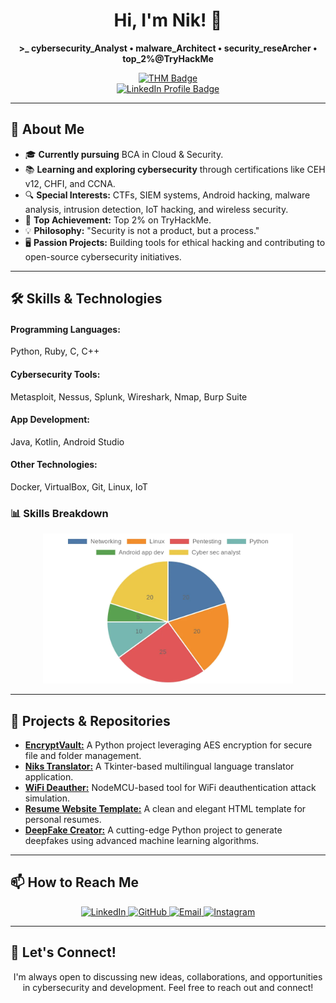 <!-- GitHub Profile README -->
<div align="center">
  <h1>Hi, I'm Nik! 👋</h1>
  <p><strong>>_ cybersecurity_Analyst • malware_Architect • security_reseArcher • top_2%@TryHackMe</strong></p>
</div>

<div align="center">
  <a href="https://tryhackme.com/p/sshnik" target="_blank">
     <img src="https://tryhackme-badges.s3.amazonaws.com/sshnik.png" alt="THM Badge" />
  </a>
</div>

<div align="center">
  <a href="https://in.linkedin.com/in/thenikkulkarni" target="_blank">
    <img src="https://img.shields.io/badge/-Nikhil%20Kulkarni-blue?style=for-the-badge&logo=linkedin" alt="LinkedIn Profile Badge">
  </a>
</div>

---

## 🚀 About Me
<ul>
  <li>🎓 <strong>Currently pursuing</strong> BCA in Cloud & Security.</li>
  <li>📚 <strong>Learning and exploring cybersecurity</strong> through certifications like CEH v12, CHFI, and CCNA.</li>
  <li>🔍 <strong>Special Interests:</strong> CTFs, SIEM systems, Android hacking, malware analysis, intrusion detection, IoT hacking, and wireless security.</li>
  <li>🌟 <strong>Top Achievement:</strong> Top 2% on TryHackMe.</li>
  <li>💡 <strong>Philosophy:</strong> "Security is not a product, but a process."</li>
  <li>🖥️ <strong>Passion Projects:</strong> Building tools for ethical hacking and contributing to open-source cybersecurity initiatives.</li>
</ul>

---

## 🛠️ Skills & Technologies
<div>
  <h4>Programming Languages:</h4> Python, Ruby, C, C++
</div>
<div>
  <h4>Cybersecurity Tools:</h4> Metasploit, Nessus, Splunk, Wireshark, Nmap, Burp Suite
</div>
<div>
  <h4>App Development:</h4> Java, Kotlin, Android Studio
</div>
<div>
  <h4>Other Technologies:</h4> Docker, VirtualBox, Git, Linux, IoT
</div>

### 📊 Skills Breakdown
<div align="center">
  <img src="chart.webp" alt="Skills Breakdown Pie Chart" width="400">
</div>

---

## 🔭 Projects & Repositories
<ul>
  <li><strong><a href="https://github.com/sftp-nik/EncryptVault">EncryptVault:</a></strong> A Python project leveraging AES encryption for secure file and folder management.</li>
  <li><strong><a href="https://github.com/sftp-nik/Niks-Translator">Niks Translator:</a></strong> A Tkinter-based multilingual language translator application.</li>
  <li><strong><a href="https://github.com/sftp-nik/WiFi-Deauther">WiFi Deauther:</a></strong> NodeMCU-based tool for WiFi deauthentication attack simulation.</li>
  <li><strong><a href="https://github.com/sftp-nik/Resume-Website-Template">Resume Website Template:</a></strong> A clean and elegant HTML template for personal resumes.</li>
  <li><strong><a href="https://github.com/sftp-nik/DeepFake-Creator">DeepFake Creator:</a></strong> A cutting-edge Python project to generate deepfakes using advanced machine learning algorithms.</li>
</ul>

---

## 📫 How to Reach Me
<div align="center">
  <a href="https://www.linkedin.com/in/sshnik" target="_blank">
    <img src="https://img.shields.io/badge/LinkedIn-0077B5?style=for-the-badge&logo=linkedin&logoColor=white" alt="LinkedIn">
  </a>
  <a href="https://github.com/sftp-nik" target="_blank">
    <img src="https://img.shields.io/badge/GitHub-181717?style=for-the-badge&logo=github&logoColor=white" alt="GitHub">
  </a>
  <a href="mailto:ssh_nik@proton.me" target="_blank">
    <img src="https://img.shields.io/badge/Email-D14836?style=for-the-badge&logo=gmail&logoColor=white" alt="Email">
  </a>
  <a href="https://instagram.com/ssh_nik" target="_blank">
    <img src="https://img.shields.io/badge/Instagram-E4405F?style=for-the-badge&logo=instagram&logoColor=white" alt="Instagram">
  </a>
</div>

---

## 🌟 Let's Connect!
<div align="center">
  <p>I'm always open to discussing new ideas, collaborations, and opportunities in cybersecurity and development. Feel free to reach out and connect!</p>
</div>
